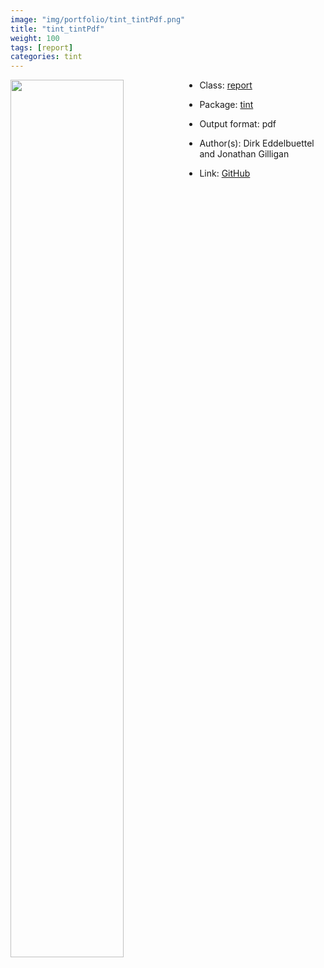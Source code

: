 ```yaml
---
image: "img/portfolio/tint_tintPdf.png"
title: "tint_tintPdf"
weight: 100
tags: [report]
categories: tint
---
```




<!--more-->

<p><a href="../../img/portfolio/tint_tintPdf.png"><img class = "jf-image-shadow" src="../../img/portfolio/tint_tintPdf.png" style="display: block; margin: auto;" width="60%"  align="left"></a></p>

- Class: [report](../../tags/report)
- Package: [tint](tint)
- Output format: pdf

- Author(s): Dirk Eddelbuettel and Jonathan Gilligan
- Link: [GitHub](https://github.com/eddelbuettel/tint)


